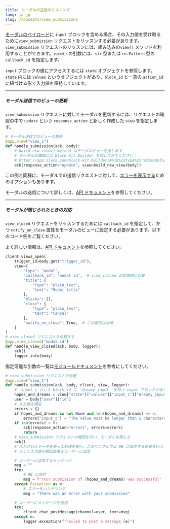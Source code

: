 ```yaml
---
title: モーダルの送信のリスニング
lang: ja-jp
slug: /concepts/view_submissions
---
```


<a href="/reference/interaction-payloads/view-interactions-payload/#view_submission">モーダルのペイロード</a>に `input` ブロックを含める場合、その入力値を受け取るために`view_submission` リクエストをリッスンする必要があります。`view_submission` リクエストのリッスンには、組み込みの`view()` メソッドを利用することができます。`view()` の引数には、`str` 型または `re.Pattern` 型の `callback_id` を指定します。

`input` ブロックの値にアクセスするには `state` オブジェクトを参照します。`state` 内には `values` というオブジェクトがあり、`block_id` と一意の `action_id` に紐づける形で入力値を保持しています。

---

##### モーダル送信でのビューの更新

`view_submission` リクエストに対してモーダルを更新するには、リクエストの確認の中で `update` という `response_action` と新しく作成した `view` を指定します。

```python
# モーダル送信でのビューの更新
@app.view("view_1")
def handle_submission(ack, body):
    # build_new_view() method はモーダルビューを返します
    # モーダルの構築には Block Kit Builder を試してみてください：
    # https://app.slack.com/block-kit-builder/#%7B%22type%22:%22modal%22,%22callback_id%22:%22view_1%22,%22title%22:%7B%22type%22:%22plain_text%22,%22text%22:%22My%20App%22,%22emoji%22:true%7D,%22blocks%22:%5B%5D%7D
    ack(response_action="update", view=build_new_view(body))
```
この例と同様に、モーダルでの送信リクエストに対して、<a href="/surfaces/modals#displaying_errors">エラーを表示する</a>ためのオプションもあります。

モーダルの送信について詳しくは、<a href="/surfaces/modals#interactions">API ドキュメント</a>を参照してください。

---

##### モーダルが閉じられたときの対応

`view_closed` リクエストをリッスンするためには `callback_id` を指定して、かつ `notify_on_close` 属性をモーダルのビューに設定する必要があります。以下のコード例をご覧ください。

よく詳しい情報は、<a href="/surfaces/modals#interactions">API ドキュメント</a>を参照してください。

```python
client.views_open(
    trigger_id=body.get("trigger_id"),
    view={
        "type": "modal",
        "callback_id": "modal-id",  # view_closed の処理時に必要
        "title": {
            "type": "plain_text",
            "text": "Modal title"
        },
        "blocks": [],
        "close": {
            "type": "plain_text",
            "text": "Cancel"
        },
        "notify_on_close": True,  # この属性は必須
    }
)
# view_closed リクエストを処理する
@app.view_closed("modal-id")
def handle_view_closed(ack, body, logger):
    ack()
    logger.info(body)
```

指定可能な引数の一覧は<a href="https://docs.slack.dev/bolt-python/api-docs/slack_bolt/kwargs_injection/args.html">モジュールドキュメント</a>を参考にしてください。

```python
# view_submission リクエストを処理
@app.view("view_1")
def handle_submission(ack, body, client, view, logger):
    # `input_c`という block_id に `dreamy_input` を持つ input ブロックがある場合
    hopes_and_dreams = view["state"]["values"]["input_c"]["dreamy_input"]
    user = body["user"]["id"]
    # 入力値を検証
    errors = {}
    if hopes_and_dreams is not None and len(hopes_and_dreams) <= 5:
        errors["input_c"] = "The value must be longer than 5 characters"
    if len(errors) > 0:
        ack(response_action="errors", errors=errors)
        return
    # view_submission リクエストの確認を行い、モーダルを閉じる
    ack()
    # 入力されたデータを使った処理を実行。このサンプルでは DB に保存する処理を行う
    # そして入力値の検証結果をユーザーに送信

    # ユーザーに送信するメッセージ
    msg = ""
    try:
        # DB に保存
        msg = f"Your submission of {hopes_and_dreams} was successful"
    except Exception as e:
        # エラーをハンドリング
        msg = "There was an error with your submission"

    # ユーザーにメッセージを送信
    try:
        client.chat_postMessage(channel=user, text=msg)
    except e:
        logger.exception(f"Failed to post a message {e}")

```